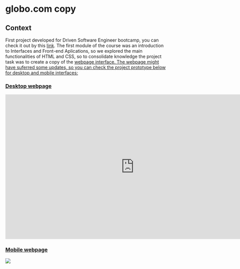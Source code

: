 <h1 text-align="center">globo.com copy</h1>

<h2>Context</h2>

<p>First project developed for Driven Software Engineer bootcamp, you can check it out by this <a href="https://hf75e2.csb.app/">link</a>. The first module of the course was an introduction to Interfaces and Front-end Aplications, so we explored the main functionalities of HTML and CSS, so to consolidate knowledge the project task was to create a copy of the <a href="https://www.globo.com/" globo.com</a> webpage interface. The webpage might have suferred some updates, so you can check the project prototype below for desktop and mobile interfaces:
  
  <h3>Desktop webpage</h3>
  <iframe style="border: 1px solid rgba(0, 0, 0, 0.1);" width="800" height="450" src="https://www.figma.com/embed?embed_host=share&url=https%3A%2F%2Fwww.figma.com%2Fproto%2FTusiAOJUwrEsBph6gYhUNf%2FProjeto-Globo.com%3Fscaling%3Dmin-zoom%26page-id%3D0%253A1%26node-id%3D0%253A3" allowfullscreen></iframe>
  
  <h3>Mobile webpage</h3>
  <img src="https://www.figma.com/proto/TusiAOJUwrEsBph6gYhUNf/Projeto-Globo.com?scaling=min-zoom&page-id=0%3A1&node-id=0%3A3" />
